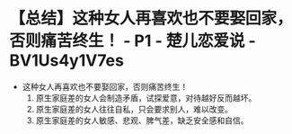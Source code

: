 # 【总结】这种女人再喜欢也不要娶回家，否则痛苦终生！ - P1 - 楚儿恋爱说 - BV1Us4y1V7es

-   这种女人再喜欢也不要娶回家，否则痛苦终生！
    1.  原生家庭差的女人会制造矛盾，试探爱意，对待越好反而越坏。
    2.  原生家庭差的女人往往自私，只会要求别人，难以改变。
    3.  原生家庭差的女人敏感、悲观、脾气差，缺乏安全感和自信。